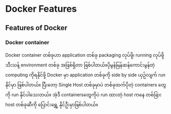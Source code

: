 # Docker Features

## Features of Docker

### Docker container

Docker container တစ်ခုဟာ application တစ်ခု packaging လုပ်ဖို့၊ running လုပ်ဖို့ သီးသန့် environment တစ်ခု အဖြစ်​ရှိ​တာ ဖြစ်ပါတယ်။ပိုမွန်​မြန်ဆန်​ကောင်းမွန်တဲ့ computing ကိုရနိုင်ဖို့ Docker မှာ application တစ်ခုကို side by side ယှဥ်လျက် run နိုင်မှာ ဖြစ်ပါတယ်။ ပြီး​တော့ Single Host တစ်ခုမှာပဲ တစ်ခုထက်ပိုတဲ့ containers ​တွေကို run နိုင်ပါ​သေးတယ်။ အဲ့ဒီ containers ​တွေကိုပဲ run ထားတဲ့ host ကနေ တစ်ခြား host တစ်ခုဆီကို ​ပြောင်း​​ရွှေ့ နိုင်ဦးမှာဖြစ်ပါတယ်။

